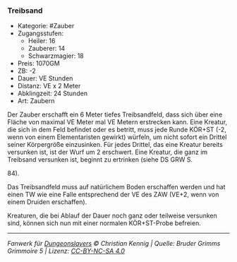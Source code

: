 ### Treibsand

- Kategorie: #Zauber
- Zugangsstufen:
  - Heiler: 16
  - Zauberer: 14
  - Schwarzmagier: 18
- Preis: 1070GM
- ZB: -2
- Dauer: VE Stunden
- Distanz: VE x 2 Meter
- Abklingzeit: 24 Stunden
- Art: Zaubern

Der Zauber erschafft ein 6 Meter tiefes Treibsandfeld, dass sich über eine Fläche von maximal VE Meter mal VE Metern erstrecken kann. Eine Kreatur, die sich in dem Feld befindet oder es betritt, muss jede Runde KÖR+ST (-2, wenn von einem Elementaristen gewirkt) würfeln, um nicht sofort ein Drittel seiner Körpergröße einzusinken. Für jedes Drittel, das eine Kreatur bereits versunken ist, ist der Wurf um 2 erschwert. Eine Kreatur, die ganz im Treibsand versunken ist, beginnt zu ertrinken (siehe DS GRW S.

84).

Das Treibsandfeld muss auf natürlichem Boden erschaffen werden und hat einen TW wie eine Falle entsprechend der VE des ZAW (VE+2, wenn von einem Druiden erschaffen).

Kreaturen, die bei Ablauf der Dauer noch ganz oder teilweise versunken sind, können sich nun mit einer normalen KÖR+ST-Probe befreien.

---

_Fanwerk für [Dungeonslayers](https://www.dungeonslayers.net/) © Christian Kennig | Quelle: Bruder Grimms Grimmoire 5 | Lizenz: [CC-BY-NC-SA 4.0](https://creativecommons.org/licenses/by-nc-sa/4.0/deed.de)_
